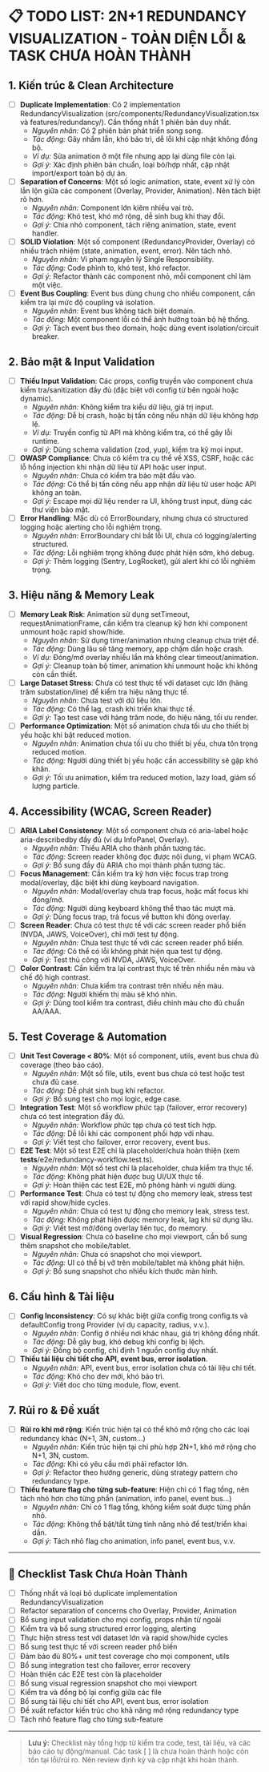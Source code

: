 # 📋 TODO LIST: 2N+1 REDUNDANCY VISUALIZATION - TOÀN DIỆN LỖI & TASK CHƯA HOÀN THÀNH

## 1. Kiến trúc & Clean Architecture
- [ ] **Duplicate Implementation**: Có 2 implementation RedundancyVisualization (src/components/RedundancyVisualization.tsx và features/redundancy/). Cần thống nhất 1 phiên bản duy nhất.
  - *Nguyên nhân:* Có 2 phiên bản phát triển song song.
  - *Tác động:* Gây nhầm lẫn, khó bảo trì, dễ lỗi khi cập nhật không đồng bộ.
  - *Ví dụ:* Sửa animation ở một file nhưng app lại dùng file còn lại.
  - *Gợi ý:* Xác định phiên bản chuẩn, loại bỏ/hợp nhất, cập nhật import/export toàn bộ dự án.
- [ ] **Separation of Concerns**: Một số logic animation, state, event xử lý còn lẫn lộn giữa các component (Overlay, Provider, Animation). Nên tách biệt rõ hơn.
  - *Nguyên nhân:* Component lớn kiêm nhiều vai trò.
  - *Tác động:* Khó test, khó mở rộng, dễ sinh bug khi thay đổi.
  - *Gợi ý:* Chia nhỏ component, tách riêng animation, state, event handler.
- [ ] **SOLID Violation**: Một số component (RedundancyProvider, Overlay) có nhiều trách nhiệm (state, animation, event, error). Nên tách nhỏ.
  - *Nguyên nhân:* Vi phạm nguyên lý Single Responsibility.
  - *Tác động:* Code phình to, khó test, khó refactor.
  - *Gợi ý:* Refactor thành các component nhỏ, mỗi component chỉ làm một việc.
- [ ] **Event Bus Coupling**: Event bus dùng chung cho nhiều component, cần kiểm tra lại mức độ coupling và isolation.
  - *Nguyên nhân:* Event bus không tách biệt domain.
  - *Tác động:* Một component lỗi có thể ảnh hưởng toàn bộ hệ thống.
  - *Gợi ý:* Tách event bus theo domain, hoặc dùng event isolation/circuit breaker.

## 2. Bảo mật & Input Validation
- [ ] **Thiếu Input Validation**: Các props, config truyền vào component chưa kiểm tra/sanitization đầy đủ (đặc biệt với config từ bên ngoài hoặc dynamic).
  - *Nguyên nhân:* Không kiểm tra kiểu dữ liệu, giá trị input.
  - *Tác động:* Dễ bị crash, hoặc bị tấn công nếu nhận dữ liệu không hợp lệ.
  - *Ví dụ:* Truyền config từ API mà không kiểm tra, có thể gây lỗi runtime.
  - *Gợi ý:* Dùng schema validation (zod, yup), kiểm tra kỹ mọi input.
- [ ] **OWASP Compliance**: Chưa có kiểm tra cụ thể về XSS, CSRF, hoặc các lỗ hổng injection khi nhận dữ liệu từ API hoặc user input.
  - *Nguyên nhân:* Chưa có kiểm tra bảo mật đầu vào.
  - *Tác động:* Có thể bị tấn công nếu app nhận dữ liệu từ user hoặc API không an toàn.
  - *Gợi ý:* Escape mọi dữ liệu render ra UI, không trust input, dùng các thư viện bảo mật.
- [ ] **Error Handling**: Mặc dù có ErrorBoundary, nhưng chưa có structured logging hoặc alerting cho lỗi nghiêm trọng.
  - *Nguyên nhân:* ErrorBoundary chỉ bắt lỗi UI, chưa có logging/alerting structured.
  - *Tác động:* Lỗi nghiêm trọng không được phát hiện sớm, khó debug.
  - *Gợi ý:* Thêm logging (Sentry, LogRocket), gửi alert khi có lỗi nghiêm trọng.

## 3. Hiệu năng & Memory Leak
- [ ] **Memory Leak Risk**: Animation sử dụng setTimeout, requestAnimationFrame, cần kiểm tra cleanup kỹ hơn khi component unmount hoặc rapid show/hide.
  - *Nguyên nhân:* Sử dụng timer/animation nhưng cleanup chưa triệt để.
  - *Tác động:* Dùng lâu sẽ tăng memory, app chậm dần hoặc crash.
  - *Ví dụ:* Đóng/mở overlay nhiều lần mà không clear timeout/animation.
  - *Gợi ý:* Cleanup toàn bộ timer, animation khi unmount hoặc khi không còn cần thiết.
- [ ] **Large Dataset Stress**: Chưa có test thực tế với dataset cực lớn (hàng trăm substation/line) để kiểm tra hiệu năng thực tế.
  - *Nguyên nhân:* Chưa test với dữ liệu lớn.
  - *Tác động:* Có thể lag, crash khi triển khai thực tế.
  - *Gợi ý:* Tạo test case với hàng trăm node, đo hiệu năng, tối ưu render.
- [ ] **Performance Optimization**: Một số animation chưa tối ưu cho thiết bị yếu hoặc khi bật reduced motion.
  - *Nguyên nhân:* Animation chưa tối ưu cho thiết bị yếu, chưa tôn trọng reduced motion.
  - *Tác động:* Người dùng thiết bị yếu hoặc cần accessibility sẽ gặp khó khăn.
  - *Gợi ý:* Tối ưu animation, kiểm tra reduced motion, lazy load, giảm số lượng particle.

## 4. Accessibility (WCAG, Screen Reader)
- [ ] **ARIA Label Consistency**: Một số component chưa có aria-label hoặc aria-describedby đầy đủ (ví dụ InfoPanel, Overlay).
  - *Nguyên nhân:* Thiếu ARIA cho thành phần tương tác.
  - *Tác động:* Screen reader không đọc được nội dung, vi phạm WCAG.
  - *Gợi ý:* Bổ sung đầy đủ ARIA cho mọi thành phần tương tác.
- [ ] **Focus Management**: Cần kiểm tra kỹ hơn việc focus trap trong modal/overlay, đặc biệt khi dùng keyboard navigation.
  - *Nguyên nhân:* Modal/overlay chưa trap focus, hoặc mất focus khi đóng/mở.
  - *Tác động:* Người dùng keyboard không thể thao tác mượt mà.
  - *Gợi ý:* Dùng focus trap, trả focus về button khi đóng overlay.
- [ ] **Screen Reader**: Chưa có test thực tế với các screen reader phổ biến (NVDA, JAWS, VoiceOver), chỉ mới test tự động.
  - *Nguyên nhân:* Chưa test thực tế với các screen reader phổ biến.
  - *Tác động:* Có thể có lỗi không phát hiện qua test tự động.
  - *Gợi ý:* Test thủ công với NVDA, JAWS, VoiceOver.
- [ ] **Color Contrast**: Cần kiểm tra lại contrast thực tế trên nhiều nền màu và chế độ high contrast.
  - *Nguyên nhân:* Chưa kiểm tra contrast trên nhiều nền màu.
  - *Tác động:* Người khiếm thị màu sẽ khó nhìn.
  - *Gợi ý:* Dùng tool kiểm tra contrast, điều chỉnh màu cho đủ chuẩn AA/AAA.

## 5. Test Coverage & Automation
- [ ] **Unit Test Coverage < 80%**: Một số component, utils, event bus chưa đủ coverage (theo báo cáo).
  - *Nguyên nhân:* Một số file, utils, event bus chưa có test hoặc test chưa đủ case.
  - *Tác động:* Dễ phát sinh bug khi refactor.
  - *Gợi ý:* Bổ sung test cho mọi logic, edge case.
- [ ] **Integration Test**: Một số workflow phức tạp (failover, error recovery) chưa có test integration đầy đủ.
  - *Nguyên nhân:* Workflow phức tạp chưa có test tích hợp.
  - *Tác động:* Dễ lỗi khi các component phối hợp với nhau.
  - *Gợi ý:* Viết test cho failover, error recovery, event bus.
- [ ] **E2E Test**: Một số test E2E chỉ là placeholder/chưa hoàn thiện (xem __tests__/e2e/redundancy-workflow.test.ts).
  - *Nguyên nhân:* Một số test chỉ là placeholder, chưa kiểm tra thực tế.
  - *Tác động:* Không phát hiện được bug UI/UX thực tế.
  - *Gợi ý:* Hoàn thiện các test E2E, mô phỏng hành vi người dùng.
- [ ] **Performance Test**: Chưa có test tự động cho memory leak, stress test với rapid show/hide cycles.
  - *Nguyên nhân:* Chưa có test tự động cho memory leak, stress test.
  - *Tác động:* Không phát hiện được memory leak, lag khi sử dụng lâu.
  - *Gợi ý:* Viết test mở/đóng overlay liên tục, đo memory.
- [ ] **Visual Regression**: Chưa có baseline cho mọi viewport, cần bổ sung thêm snapshot cho mobile/tablet.
  - *Nguyên nhân:* Chưa có snapshot cho mọi viewport.
  - *Tác động:* UI có thể bị vỡ trên mobile/tablet mà không phát hiện.
  - *Gợi ý:* Bổ sung snapshot cho nhiều kích thước màn hình.

## 6. Cấu hình & Tài liệu
- [ ] **Config Inconsistency**: Có sự khác biệt giữa config trong config.ts và defaultConfig trong Provider (ví dụ capacity, radius, v.v.).
  - *Nguyên nhân:* Config ở nhiều nơi khác nhau, giá trị không đồng nhất.
  - *Tác động:* Dễ gây bug, khó debug khi config bị lệch.
  - *Gợi ý:* Đồng bộ config, chỉ định 1 nguồn config duy nhất.
- [ ] **Thiếu tài liệu chi tiết cho API, event bus, error isolation**.
  - *Nguyên nhân:* API, event bus, error isolation chưa có tài liệu chi tiết.
  - *Tác động:* Khó cho dev mới, khó bảo trì.
  - *Gợi ý:* Viết doc cho từng module, flow, event.

## 7. Rủi ro & Đề xuất
- [ ] **Rủi ro khi mở rộng**: Kiến trúc hiện tại có thể khó mở rộng cho các loại redundancy khác (N+1, 3N, custom...)
  - *Nguyên nhân:* Kiến trúc hiện tại chỉ phù hợp 2N+1, khó mở rộng cho N+1, 3N, custom.
  - *Tác động:* Khi có yêu cầu mới phải refactor lớn.
  - *Gợi ý:* Refactor theo hướng generic, dùng strategy pattern cho redundancy type.
- [ ] **Thiếu feature flag cho từng sub-feature**: Hiện chỉ có 1 flag tổng, nên tách nhỏ hơn cho từng phần (animation, info panel, event bus...)
  - *Nguyên nhân:* Chỉ có 1 flag tổng, không kiểm soát được từng phần nhỏ.
  - *Tác động:* Không thể bật/tắt từng tính năng nhỏ để test/triển khai dần.
  - *Gợi ý:* Tách nhỏ flag cho animation, info panel, event bus, v.v.

---

## 📌 Checklist Task Chưa Hoàn Thành

- [ ] Thống nhất và loại bỏ duplicate implementation RedundancyVisualization
- [ ] Refactor separation of concerns cho Overlay, Provider, Animation
- [ ] Bổ sung input validation cho mọi config, props nhận từ ngoài
- [ ] Kiểm tra và bổ sung structured error logging, alerting
- [ ] Thực hiện stress test với dataset lớn và rapid show/hide cycles
- [ ] Bổ sung test thực tế với screen reader phổ biến
- [ ] Đảm bảo đủ 80%+ unit test coverage cho mọi component, utils
- [ ] Bổ sung integration test cho failover, error recovery
- [ ] Hoàn thiện các E2E test còn là placeholder
- [ ] Bổ sung visual regression snapshot cho mọi viewport
- [ ] Kiểm tra và đồng bộ lại config giữa các file
- [ ] Bổ sung tài liệu chi tiết cho API, event bus, error isolation
- [ ] Đề xuất refactor kiến trúc cho khả năng mở rộng redundancy type
- [ ] Tách nhỏ feature flag cho từng sub-feature

---

> **Lưu ý:** Checklist này tổng hợp từ kiểm tra code, test, tài liệu, và các báo cáo tự động/manual. Các task [ ] là chưa hoàn thành hoặc còn tồn tại lỗi/rủi ro. Nên review định kỳ và cập nhật khi hoàn thành. 